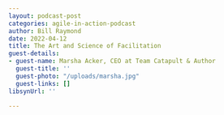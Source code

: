 ```yaml
---
layout: podcast-post
categories: agile-in-action-podcast
author: Bill Raymond
date: 2022-04-12
title: The Art and Science of Facilitation
guest-details:
- guest-name: Marsha Acker, CEO at Team Catapult & Author
  guest-title: ''
  guest-photo: "/uploads/marsha.jpg"
  guest-links: []
libsynUrl: ''

---
```

